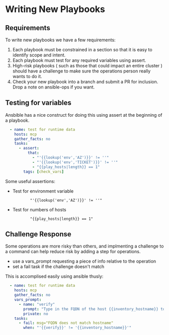 # Writing New Playbooks

## Requirements
To write new playbooks we have a few requirements:

1. Each playbook must be constrained in a section so that it is easy to identify scope and intent.
1. Each playbook must test for any required variables using assert.
1. High-risk playbooks ( such as those that could impact an entire cluster ) should have a challenge to make sure the operations person really wants to do it.
1. Check your new playbook into a branch and submit a PR for inclusion.  Drop a note on ansible-ops if you want. 

## Testing for variables
Ansbible has a nice construct for doing this using assert at the beginning of a playbook.

```yaml
  - name: test for runtime data
    hosts: mcp
    gather_facts: no
    tasks:
      - assert:
          that:
            - "'{{lookup('env','AZ')}}' != ''"
            - "'{{lookup('env','TICKET')}}' != ''"
            - "{{play_hosts|length}} == 1"
        tags: [check_vars]
```

Some useful assertions:

- Test for environment variable
```
           "'{{lookup('env','AZ')}}' != ''"
```

- Test for numbers of hosts
```
           "{{play_hosts|length}} == 1"
```


## Challenge Response
Some operations are more risky than others, and implmenting a challenge to a command can help reduce risk by adding a step for operations.
- use a vars_prompt requesting a piece of info relative to the operation
- set a fail task if the challenge doesn't match

This is accomplised easily using ansible thusly:

```yaml
  - name: test for runtime data
    hosts: mcp
    gather_facts: no
    vars_prompt:
      - name: "verify"
        prompt: "Type in the FQDN of the host {{inventory_hostname}} to reboot: "
        private: no
    tasks:
      - fail: msg="FQDN does not match hostname"
        when: "'{{verify}}' != '{{inventory_hostname}}'"
```
